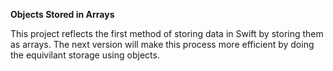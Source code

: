 **Objects Stored in Arrays**

This project reflects the first method of storing data in Swift by storing them as arrays. The next version will make this process more efficient by 
doing the equivilant storage using objects. 

